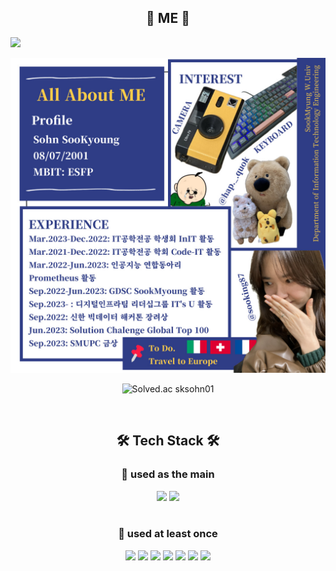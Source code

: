 <h2 align="center">🚀 ME 🚀</h2>
  <a align="right" href=https://sooking87.github.io/ target="_blank"><img src="https://img.shields.io/badge/Blog-sooking87.github.io-3766AB?style=for-the-badge&logo=appveyor"/></a> 
  
![profile](./_profile-001.jpg)


 
<div align="center">
 
  ![Solved.ac
sksohn01](http://mazassumnida.wtf/api/v2/generate_badge?boj=sksohn01)
  

 
</div>

<br/>

<h2 align="center">🛠 Tech Stack 🛠</h2>
<h3 align="center">🚦 used as the main</h3>
<div align="center">
  
  <img src="https://img.shields.io/badge/Python-3766AB?style=flat&logo=Python&logoColor=white"/>
  <img src="https://img.shields.io/badge/Flask-D84A3F?style=flat&logo=Flask&logoColor=120E1E"/>
  
</div>

<br/>

<h3 align="center">🚦 used at least once</h3>


<div align="center">
  <img src="https://img.shields.io/badge/React-191A1B?style=flat&logo=React&logoColor=61DAFB"/>
  <img src="https://img.shields.io/badge/C++-00599C?style=flat&logo=C%2B%2B&logoColor=white"/>
  <img src="https://img.shields.io/badge/Java-007396?style=flat&logo=Java&logoColor=white"/>
  <img src="https://img.shields.io/badge/JS-F7DF1E?style=flat&logo=JavaScript&logoColor=white"/>
  <img src="https://img.shields.io/badge/CSS-1572B6?style=flat&logo=CSS3&logoColor=white"/>
  <img src="https://img.shields.io/badge/HTML-E34F26?style=flat&logo=HTML5&logoColor=white"/>
  <img src="https://img.shields.io/badge/C-A8B9CC?style=flat&logo=C&logoColor=white"/> 
  
</div>


